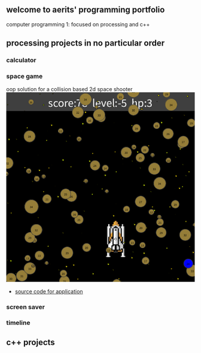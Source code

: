 ## welcome to aerits' programming portfolio
computer programming 1: focused on processing and c++

## processing projects in no particular order

### calculator

### space game
oop solution for a collision based 2d space shooter
![screenshot](https://github.com/aerits/aeritsportfolio/blob/gh-pages/images/spacegame.png?raw=true "space game image")
* [source code for application](https://github.com/aerits/aeritsportfolio/blob/gh-pages/src/collisiondetect.zip)

### screen saver

### timeline

## c++ projects

